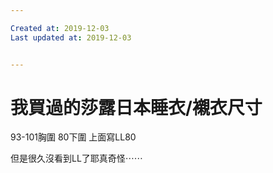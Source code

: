 ```yaml
---

Created at: 2019-12-03
Last updated at: 2019-12-03


---
```


# 我買過的莎露日本睡衣/襯衣尺寸


93-101胸圍
80下圍
上面寫LL80

但是很久沒看到LL了耶真奇怪⋯⋯

